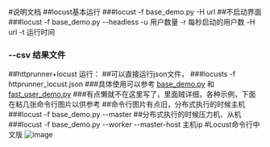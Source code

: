 #说明文档##locust基本运行###locust -f base_demo.py -H url##不启动界面 ###locust -f base_demo.py --headless -u 用户数量 -r 每秒启动的用户数 -H url -t 运行时间### --csv 结果文件##httprunner+locust 运行：##可以直接运行json文件，###locusts -f httprunner_locust.json###具体使用可以参考 [base_demo.py](./base_demo.py) 和 [fast_user_demo.py](./fast_user_demo.py)###有点懒就不在这里写了，里面贼详细，各种示例，下面在粘几张命令行图片以供参考##命令行图片有点旧，分布式执行的时候主机###locust -f base_demo.py --master##分布式执行的时候压力机、从机###locust -f base_demo.py --worker --master-host 主机ip#Locust命令行中文版![image](../Test_Results/Lark20210605-165108.png)